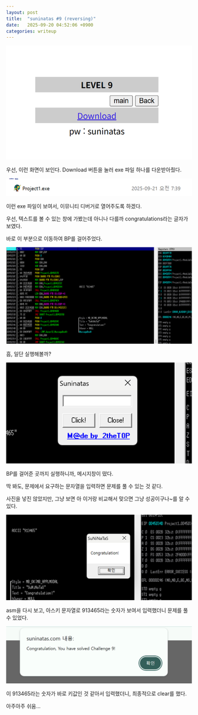 ```yaml
---
layout: post
title:  "suninatas #9 (reversing)"
date:   2025-09-20 04:52:06 +0900
categories: writeup
---
```


![첫 화면](../assets/img/2025-09-20/image1.png)

우선, 이런 화면이 보인다. Download 버튼을 눌러 exe 파일 하나를 다운받아줬다.

![파일이 다운된 화면](../assets/img/2025-09-20/image2.png)

이런 exe 파일이 보여서, 이뮤니티 디버거로 열어주도록 하겠다.

우선, 텍스트를 볼 수 있는 창에 가봤는데 아니나 다를까 congratulations라는 글자가 보였다.

바로 이 부분으로 이동하여 BP를 걸어주었다. 

![BP 걸어준 모습](../assets/img/2025-09-20/image3.png)

흠, 일단 실행해볼까? 

![메시지창이 뜬 모습](../assets/img/2025-09-20/image4.png)

BP를 걸어준 곳까지 실행하니까, 메시지창이 떴다. 

딱 봐도, 문제에서 요구하는 문자열을 입력하면 문제를 풀 수 있는 것 같다.

사진을 넣진 않았지만, 그냥 보면 아 이거랑 비교해서 맞으면 그냥 성공이구나~를 알 수 있다. 

![congratulation!](../assets/img/2025-09-20/image5.png)

asm을 다시 보고, 아스키 문자열로 913465라는 숫자가 보여서 입력했더니 문제를 풀 수 있었다.

![solved](../assets/img/2025-09-20/image6.png)

이 913465라는 숫자가 바로 키값인 것 같아서 입력했더니, 최종적으로 clear를 했다.

아주아주 쉬움... 